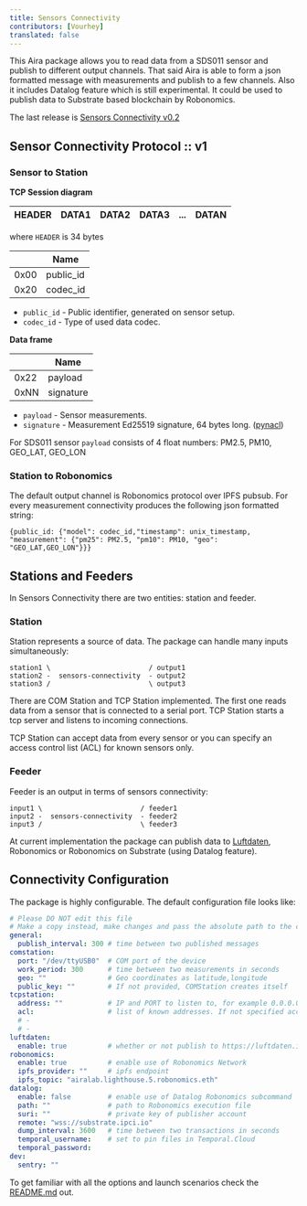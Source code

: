 ```yaml
---
title: Sensors Connectivity
contributors: [Vourhey]
translated: false
---
```


This Aira package allows you to read data from a SDS011 sensor and publish to different output channels. That said Aira is able to form a json formatted message with measurements and publish to a few channels. Also it includes Datalog feature which is still experimental. It could be used to publish data to Substrate based blockchain by Robonomics.

The last release is [Sensors Connectivity v0.2](https://github.com/airalab/sensors-connectivity/releases/tag/v0.2)

## Sensor Connectivity Protocol :: v1

### Sensor to Station

**TCP Session diagram**

| HEADER | DATA1 | DATA2 | DATA3 | ... | DATAN |
|--------|-------|-------|-------|-----|-------|

where `HEADER` is 34 bytes

|      | Name      |
|------|-----------|
| 0x00 | public_id |
| 0x20 | codec_id  |

* `public_id` - Public identifier, generated on sensor setup.
* `codec_id` - Type of used data codec.

**Data frame**

|      | Name      |
|------|-----------|
| 0x22 | payload   |
| 0xNN | signature |


* `payload` - Sensor measurements.
* `signature` - Measurement Ed25519 signature, 64 bytes long. ([pynacl](https://github.com/pyca/pynacl))

For SDS011 sensor `payload` consists of 4 float numbers: PM2.5, PM10, GEO_LAT, GEO_LON

### Station to Robonomics

The default output channel is Robonomics protocol over IPFS pubsub. For every measurement connectivity produces the following json formatted string:

```
{public_id: {"model": codec_id,"timestamp": unix_timestamp, "measurement": {"pm25": PM2.5, "pm10": PM10, "geo": "GEO_LAT,GEO_LON"}}}
```

## Stations and Feeders

In Sensors Connectivity there are two entities: station and feeder.

### Station

Station represents a source of data. The package can handle many inputs simultaneously:

```
station1 \                        / output1
station2 -  sensors-connectivity  - output2
station3 /                        \ output3
```

There are COM Station and TCP Station implemented. The first one reads data from a sensor that is connected to a serial port. TCP Station starts a tcp server and listens to incoming connections. 

TCP Station can accept data from every sensor or you can specify an access control list (ACL) for known sensors only.

### Feeder

Feeder is an output in terms of sensors connectivity:

```
input1 \                        / feeder1
input2 -  sensors-connectivity  - feeder2
input3 /                        \ feeder3
```

At current implementation the package can publish data to [Luftdaten](https://meine.luftdaten.info/), Robonomics or Robonomics on Substrate (using Datalog feature).

## Connectivity Configuration

The package is highly configurable. The default configuration file looks like:

```yaml
# Please DO NOT edit this file
# Make a copy instead, make changes and pass the absolute path to the copy in arguments
general:
  publish_interval: 300 # time between two published messages
comstation:
  port: "/dev/ttyUSB0"  # COM port of the device
  work_period: 300      # time between two measurements in seconds
  geo: ""               # Geo coordinates as latitude,longitude
  public_key: ""        # If not provided, COMStation creates itself
tcpstation:
  address: ""           # IP and PORT to listen to, for example 0.0.0.0:31313
  acl:                  # list of known addresses. If not specified accepts from everyone
  # -
  # -
luftdaten:
  enable: true          # whether or not publish to https://luftdaten.info/
robonomics:
  enable: true          # enable use of Robonomics Network
  ipfs_provider: ""     # ipfs endpoint
  ipfs_topic: "airalab.lighthouse.5.robonomics.eth"
datalog:
  enable: false         # enable use of Datalog Robonomics subcommand
  path: ""              # path to Robonomics execution file
  suri: ""              # private key of publisher account
  remote: "wss://substrate.ipci.io"
  dump_interval: 3600   # time between two transactions in seconds
  temporal_username:    # set to pin files in Temporal.Cloud
  temporal_password:
dev:
  sentry: ""
```

To get familiar with all the options and launch scenarios check the [README.md](https://github.com/airalab/sensors-connectivity/tree/v0.2) out.


